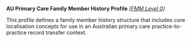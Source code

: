 **AU Primary Care Family Member History Profile** *[[FMM Level 0](guidance.html)]*

This profile defines a family member history structure that includes core localisation concepts for use in an Australian primary care practice-to-practice record transfer context.

